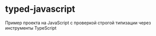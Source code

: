 # typed-javascript
Пример проекта на JavaScript с проверкой строгой типизации через инструменты TypeScript
